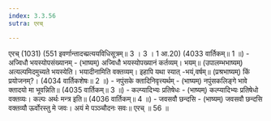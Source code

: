 ```yaml
---
index: 3.3.56
sutra: एरच्

---
```

 एरच् (1031) (551 इवर्णान्तादच्प्रत्ययविधिसूत्रम्॥ 3 । 3 । 1 आ.20) (4033 वार्तिकम्॥ 1 ॥) - अज्विधौ भयस्योपसंख्यानम् - (भाष्यम्) अज्विधौ भयस्योपख्यानं कर्तव्यम्। भयम्॥ (उपालम्भभाष्यम्) अत्यल्पमिदमुच्यते भयस्येति। भयादीनामिति वक्तव्यम्। इहापि यथा स्यात् -भयं,वर्षम्॥ (प्रश्रभाष्यम्) किं प्रयोजनम्?। (4034 वार्तिकशेषः॥ 2 ॥) - नपुंसके क्तादिनिवृत्त्यर्थम् - (भाष्यम्) नपुंसकलिङ्गे भावे क्तादयो मा भूवन्निति॥ (4035 वार्तिकम्॥ 3 ॥) - कल्प्यादिभ्यः प्रतिषेधः - (भाष्यम्) कल्प्यादिभ्यः प्रतिषेधो वक्तव्यः। कल्पः अर्थः मन्त्र इति॥ (4036 वार्तिकम्॥ 4 ॥) - जवसवौ छन्दसि - (भाष्यम्) जवसवौ छन्दसि वक्तव्यौ ऊर्वोरस्तु मे जवः। अयं मे पञ्ञ्चौदनः सवः॥ एरच् ॥ 56 ॥ 